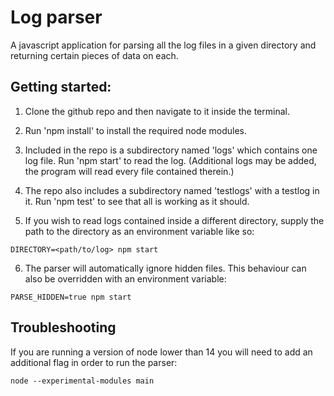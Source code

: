 # Log parser

A javascript application for parsing all the log files in a given directory and returning certain pieces of data on each.

## Getting started:

1. Clone the github repo and then navigate to it inside the terminal.
2. Run 'npm install' to install the required node modules.
3. Included in the repo is a subdirectory named 'logs' which contains one log file. Run 'npm start'
   to read the log. (Additional logs may be added, the program will read every file contained therein.)
4. The repo also includes a subdirectory named 'testlogs' with a testlog in it. Run 'npm test' to
   see that all is working as it should.

5. If you wish to read logs contained inside a different directory, supply the path to the directory as 
   an environment variable like so:

```
DIRECTORY=<path/to/log> npm start
```

6. The parser will automatically ignore hidden files. This behaviour can also be overridden with an environment    variable:

```
PARSE_HIDDEN=true npm start
```

## Troubleshooting

If you are running a version of node lower than 14 you will need to add an additional flag in order to run the parser:

```
node --experimental-modules main
```
